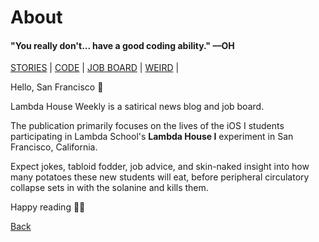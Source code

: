 # About

#### "You really don't... have a good coding ability." ––OH

[STORIES](https://www.lambda.house/stories) | [CODE](https://www.lambda.house/code) | [JOB BOARD](https://www.lambda.house/job-board) | [WEIRD](https://www.lambda.house/weird) |

Hello, San Francisco 👋

Lambda House Weekly is a satirical news blog and job board.

The publication primarily focuses on the lives of the iOS I students participating
in Lambda School's **Lambda House I** experiment in San Francisco, California.

Expect jokes, tabloid fodder, job advice, and skin-naked insight into how many
potatoes these new students will eat, before peripheral circulatory collapse sets
in with the solanine and kills them.

Happy reading 👨‍🚀

[Back](https://www.lambda.house)
